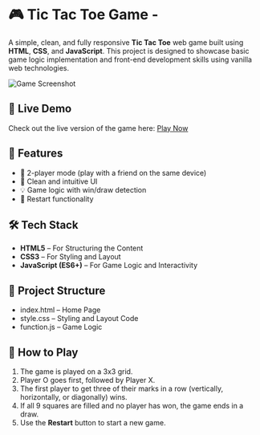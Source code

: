 # 🎮 Tic Tac Toe Game - 

A simple, clean, and fully responsive **Tic Tac Toe** web game built using **HTML**, **CSS**, and **JavaScript**. This project is designed to showcase basic game logic implementation and front-end development skills using vanilla web technologies.

![Game Screenshot](./assets/screenshot.png) 

## 🔗 Live Demo

Check out the live version of the game here: [Play Now](https://your-github-username.github.io/tic-tac-toe/)

## 🚀 Features

- 🧠 2-player mode (play with a friend on the same device)
- 🧼 Clean and intuitive UI
- 💡 Game logic with win/draw detection
- 🔄 Restart functionality

## 🛠️ Tech Stack

- **HTML5** – For Structuring the Content
- **CSS3** – For Styling and Layout
- **JavaScript (ES6+)** – For Game Logic and Interactivity

## 📂 Project Structure
- index.html – Home Page
- style.css – Styling and Layout Code
- function.js – Game Logic

## 🧠 How to Play

1. The game is played on a 3x3 grid.
2. Player O goes first, followed by Player X.
3. The first player to get three of their marks in a row (vertically, horizontally, or diagonally) wins.
4. If all 9 squares are filled and no player has won, the game ends in a draw.
5. Use the **Restart** button to start a new game.

